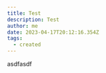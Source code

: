 ```yaml
---
title: Test
description: Test
author: me
date: 2023-04-17T20:12:16.354Z
tags:
  - created
---
```

asdfasdf